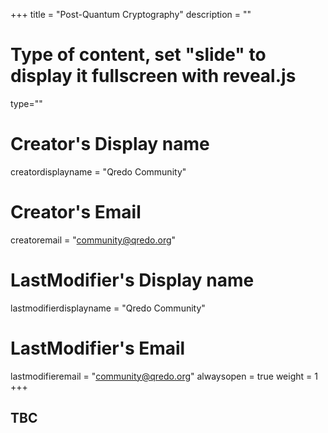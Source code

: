 +++
title = "Post-Quantum Cryptography"
description = ""
# Type of content, set "slide" to display it fullscreen with reveal.js
type=""
# Creator's Display name
creatordisplayname = "Qredo Community"
# Creator's Email
creatoremail = "community@qredo.org"
# LastModifier's Display name
lastmodifierdisplayname = "Qredo Community"
# LastModifier's Email
lastmodifieremail = "community@qredo.org"
alwaysopen = true
weight = 1
+++
## TBC
